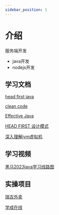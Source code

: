 ```yaml
---
sidebar_position: 1
---
```


# 介绍

服务端开发

-   java开发
-   nodejs开发

## 学习文档

[head first java](https://yiwen-oss.oss-cn-shanghai.aliyuncs.com/head_first_java.pdf)

[clean code](https://yiwen-oss.oss-cn-shanghai.aliyuncs.com/clean_code.pdf)

[Effective Java](https://yiwen-oss.oss-cn-shanghai.aliyuncs.com/EffectiveJava%EF%BC%88%E4%B8%AD%E6%96%87%E7%89%88%E7%AC%AC3%E7%89%88%EF%BC%89.pdf)

[HEAD FIRST  设计模式](https://yiwen-oss.oss-cn-shanghai.aliyuncs.com/Head%20First%20%E8%AE%BE%E8%AE%A1%E6%A8%A1%E5%BC%8F%28%E4%B8%AD%E6%96%87%E7%89%88%29.pdf)

[深入理解jvm虚拟机](https://yiwen-oss.oss-cn-shanghai.aliyuncs.com/%E6%B7%B1%E5%85%A5%E7%90%86%E8%A7%A3Java%E8%99%9A%E6%8B%9F%E6%9C%BA%EF%BC%9AJVM%E9%AB%98%E7%BA%A7%E7%89%B9%E6%80%A7%E4%B8%8E%E6%9C%80%E4%BD%B3%E5%AE%9E%E8%B7%B5%EF%BC%88%E7%AC%AC3%E7%89%88%EF%BC%89%E5%91%A8%E5%BF%97%E6%98%8E.pdf)

## 学习视频

[黑马2023java学习线路图](https://www.bilibili.com/read/cv9965357/)

## 实操项目

[瑞吉外卖](https://github.com/Hao-yiwen/reggie_take_out)

[学成在线](https://github.com/Hao-yiwen/xuecheng-plus-project)

